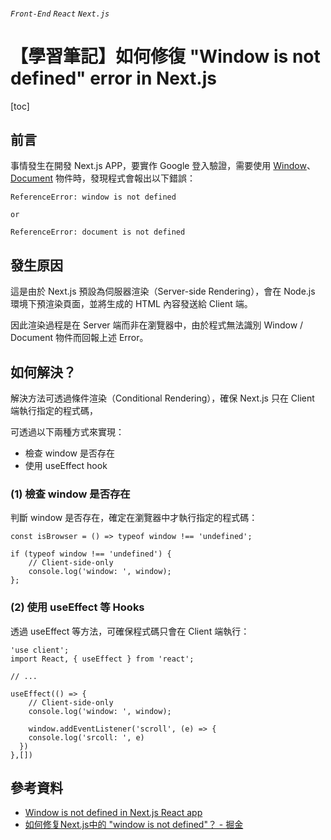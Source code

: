 ###### `Front-End` `React` `Next.js` 
# 【學習筆記】如何修復 "Window is not defined" error in Next.js

[toc]

## 前言

事情發生在開發 Next.js APP，要實作 Google 登入驗證，需要使用 [Window](https://developer.mozilla.org/en-US/docs/Web/API/Window)、[Document](https://developer.mozilla.org/en-US/docs/Web/API/Document) 物件時，發現程式會報出以下錯誤：

```=
ReferenceError: window is not defined

or

ReferenceError: document is not defined
```

## 發生原因

這是由於 Next.js 預設為伺服器渲染（Server-side Rendering），會在 Node.js 環境下預渲染頁面，並將生成的 HTML 內容發送給 Client 端。

因此渲染過程是在 Server 端而非在瀏覽器中，由於程式無法識別 Window / Document 物件而回報上述 Error。

## 如何解決？

解決方法可透過條件渲染（Conditional Rendering），確保 Next.js 只在 Client 端執行指定的程式碼，

可透過以下兩種方式來實現：

+ 檢查 window 是否存在
+ 使用 useEffect hook

### (1) 檢查 window 是否存在

判斷 window 是否存在，確定在瀏覽器中才執行指定的程式碼：

```typescript=
const isBrowser = () => typeof window !== 'undefined';

if (typeof window !== 'undefined') {
    // Client-side-only
    console.log('window: ', window);
};
```


### (2) 使用 useEffect 等 Hooks

透過 useEffect 等方法，可確保程式碼只會在 Client 端執行：

```typescript=
'use client';
import React, { useEffect } from 'react';

// ...

useEffect(() => {
    // Client-side-only        
    console.log('window: ', window);
    
    window.addEventListener('scroll', (e) => {
    console.log('srcoll: ', e)
  })
},[])

```


## 參考資料

+ [Window is not defined in Next.js React app](https://stackoverflow.com/questions/55151041/window-is-not-defined-in-next-js-react-app)
+ [如何修复Next.js中的 "window is not defined"？ - 掘金](https://juejin.cn/s/react%20window%20is%20not%20defined%20next%20js)